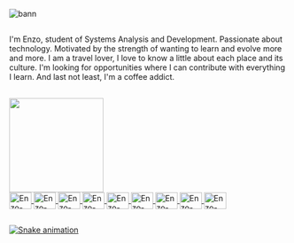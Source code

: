 ![bann](https://user-images.githubusercontent.com/113648168/194182028-b7b98874-0953-4af6-ac73-c88cd777eebe.png)
##

 I'm Enzo, student of Systems Analysis and Development. Passionate about technology. Motivated by the strength of wanting to learn and evolve more and more. I am a travel lover, I love to know a little about each place and its culture. I'm looking for opportunities where I can contribute with everything I learn. And last not least, I'm a coffee addict. 
</div>

##

<div>
  <a href="https://github.com/enzo-rafael-souza">    
  <img height="170em" src="https://github-readme-stats.vercel.app/api?username=enzo-rafael-souza&show_icons=true&theme=tokyonight&include_all_commits=true&count_private=true"/><br>
  <img align="center" alt="Enzo-HTML" height="30" width="40" src="https://cdn.jsdelivr.net/gh/devicons/devicon/icons/html5/html5-original.svg">
  <img align="center" alt="Enzo-CSS" height="30" width="40" src="https://cdn.jsdelivr.net/gh/devicons/devicon/icons/css3/css3-original.svg">
  <img align="center" alt="Enzo-Js" height="30" width="40" src="https://cdn.jsdelivr.net/gh/devicons/devicon/icons/javascript/javascript-original.svg">
  <img align="center" alt="Enzo-Bootstrap" height="30" width="40" src="https://cdn.jsdelivr.net/gh/devicons/devicon/icons/bootstrap/bootstrap-original.svg">
  <img align="center" alt="Enzo-Git" height="30" width="40" src="https://cdn.jsdelivr.net/gh/devicons/devicon/icons/git/git-original.svg">
  <img align="center" alt="Enzo-GitHub" height="30" width="40" src="https://cdn.jsdelivr.net/gh/devicons/devicon/icons/github/github-original.svg">
  <img align="center" alt="Enzo-Python" height="30" width="40" src="https://cdn.jsdelivr.net/gh/devicons/devicon/icons/python/python-original.svg">
  <img align="center" alt="Enzo-Figma" height="30" width="40" src="https://cdn.jsdelivr.net/gh/devicons/devicon/icons/figma/figma-original.svg">
  <img align="center" alt="Enzo-Canva" height="30" width="40" src="https://cdn.jsdelivr.net/gh/devicons/devicon/icons/canva/canva-original.svg">
  
##
   
 ![Snake animation](https://github.com/enzo-rafael-souza/enzo-rafael-souza/blob/output/github-contribution-grid-snake.svg) 
  
  </a>
</div>
<div>
